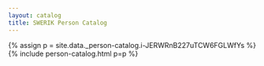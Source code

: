 ```yaml
---
layout: catalog
title: SWERIK Person Catalog
---
```

{% assign p = site.data._person-catalog.i-JERWRnB227uTCW6FGLWfYs %}
{% include person-catalog.html p=p %}

